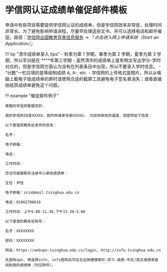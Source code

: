 # 学信网认证成绩单催促邮件模板

申请中有些项目需要提供学信网认证的成绩单，但是学信网效率非常低，处理时间非常长。为了避免影响申请进程，尽量早处理这些文书，并可以选择电话和邮件催促。路径：[学信网出国教育背景信息服务](https://www.chsi.com.cn/wssq/) $\to$ 「*点击进入网上申请系统（Start an Application）*」

!!! tip "清华成绩单录入 tips"
    -   秋季为第 1 学期，春季为第 2 学期，夏季为第 3 学期，所以军训是在 \*\*\*\*年第三学期
    -   虽然清华的成绩单上是有明文写出学分-学时对应的，但是学信网方面认为没有在列表条目中出现，所以不要录入学时信息。
    -   “分数”一栏应填的是等级制成绩 A, A-, etc.
    -   学信网的上传格式是图片，所以从电脑上截电子版成绩单的屏时请使用合适的截屏工具避免电子签名章消失；或者直接拍纸质成绩单避免这个问题。


!!! example "催促邮件例子"

    尊敬的学信网客服您好，

    我的学信网ID是XXXXX，我的申请单号是XXXXX， 为加快审核的速度，现提供如下信息：

    以下是我院教务处老师的信息：

    名字：

    电子邮箱：

    电话：

    工作时间：

    您也可直接联系注册中心审核成绩单：

    主任：尹佳

    电子邮箱：zczx@mail.tsinghua.edu.cn

    电话：01062788616

    工作时间：上午9.00-11.30,下午13.30-5.00

    以下是我的教务处账号：

    名字：XXXXXXXX

    密码：XXXXXXXX

    网站：https://webvpn.tsinghua.edu.cn/login, http://info.tsinghua.edu.cn

    先登陆vpn, 再选择info, info登陆后可在左边快捷搜索栏-学习-成绩-中文/英文成绩单查阅到我的成绩单（均见附件）。
